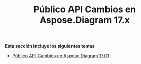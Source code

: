 ﻿---
title: Público API Cambios en Aspose.Diagram 17.x
type: docs
weight: 10
url: /es/java/public-api-changes-in-aspose-diagram-17-x/
---
**Esta sección incluye los siguientes temas**
- [Público API Cambios en Aspose.Diagram 17.01](/diagram/es/java/public-api-changes-in-aspose-diagram-17-01/)
